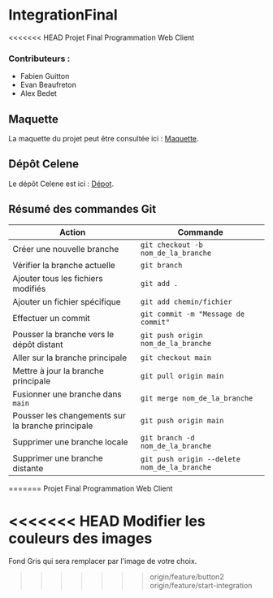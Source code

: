 # IntegrationFinal
<<<<<<< HEAD
Projet Final Programmation Web Client  

### Contributeurs :
- Fabien Guitton
- Evan Beaufreton
- Alex Bedet

## Maquette

La maquette du projet peut être consultée ici : [Maquette](https://xd.adobe.com/view/bd6f061d-30aa-47fa-a2d6-60f421c148ef-e83c/specs/).

## Dépôt Celene

Le dépôt Celene est ici : [Dépot](https://celene.univ-tours.fr/mod/assign/view.php?id=892693).

## Résumé des commandes Git
| Action                                      | Commande                                 |
|---------------------------------------------|------------------------------------------|
| Créer une nouvelle branche                 | `git checkout -b nom_de_la_branche`      |
| Vérifier la branche actuelle               | `git branch`                             |
| Ajouter tous les fichiers modifiés         | `git add .`                              |
| Ajouter un fichier spécifique              | `git add chemin/fichier`         |
| Effectuer un commit                        | `git commit -m "Message de commit"`      |
| Pousser la branche vers le dépôt distant   | `git push origin nom_de_la_branche`      |
| Aller sur la branche principale            | `git checkout main`                      |
| Mettre à jour la branche principale        | `git pull origin main`                   |
| Fusionner une branche dans `main`         | `git merge nom_de_la_branche`            |
| Pousser les changements sur la branche principale | `git push origin main`            |
| Supprimer une branche locale               | `git branch -d nom_de_la_branche`        |
| Supprimer une branche distante             | `git push origin --delete nom_de_la_branche` |
=======
Projet Final Programmation Web Client 

<<<<<<< HEAD
Modifier les couleurs des images
=======
Fond Gris qui sera remplacer par l'image de votre choix.
>>>>>>> origin/feature/button2
>>>>>>> origin/feature/start-integration
